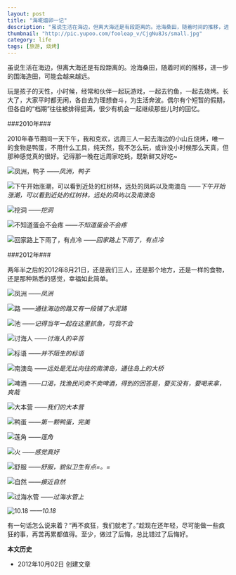 ```yaml
---
layout: post
title: "海墘煏卵一记"
description: "虽说生活在海边，但离大海还是有段距离的。沧海桑田，随着时间的推移，进一步的围海造田，可能会越来越远。玩是孩子的天性，小时候，经常和伙伴一起玩游戏，一起去钓鱼，一起去烧烤。长大了，大家平时都无闲，各自去为理想奋斗，为生活奔波。"
thumbnail: "http://pic.yupoo.com/fooleap_v/CjgNu8Js/small.jpg"
category: life
tags: [旅游, 烧烤]
---
```


虽说生活在海边，但离大海还是有段距离的。沧海桑田，随着时间的推移，进一步的围海造田，可能会越来越远。

玩是孩子的天性，小时候，经常和伙伴一起玩游戏，一起去钓鱼，一起去烧烤。长大了，大家平时都无闲，各自去为理想奋斗，为生活奔波。偶尔有个短暂的假期，但各自的“档期”往往被排得挺满，很少有机会一起继续那些儿时的回忆。

###2010年###

2010年春节期间一天下午，我和克欢，远周三人一起去海边的小山丘烧烤，唯一的食物是鸭蛋，不用什么工具，纯天然，我不怎么玩，或许没小时候那么天真，但那种感觉真的很好。记得那一晚在远周家吃蚝，既新鲜又好吃~

![凤洲，鸭子](http://pic.yupoo.com/fooleap_v/CiFMxxr9/jVNB3.jpg)
*——凤洲，鸭子*

![下午开始涨潮，可以看到近处的红树林，远处的凤屿以及南澳岛](http://pic.yupoo.com/fooleap_v/CiFMxTS4/KX9FI.jpg)
*——下午开始涨潮，可以看到近处的红树林，远处的凤屿以及南澳岛*

![挖洞](http://pic.yupoo.com/fooleap_v/CiFMy4bQ/awtGT.jpg)
*——挖洞*

![不知道蛋会不会疼](http://pic.yupoo.com/fooleap_v/CiFMyBdB/lIfED.jpg)
*——不知道蛋会不会疼*

![回家路上下雨了，有点冷](http://pic.yupoo.com/fooleap_v/CiFMyQVP/f4Ae3.jpg)
*——回家路上下雨了，有点冷*

###2012年###

两年半之后的2012年8月21日，还是我们三人，还是那个地方，还是一样的食物，还是那种熟悉的感觉，幸福如此简单。

![凤洲](http://pic.yupoo.com/fooleap_v/CjgNqlRU/9W7dD.jpg)
*——凤洲*

![路](http://pic.yupoo.com/fooleap_v/CjgNqgzQ/Wvudz.jpg)
*——通往海边的路又有一段铺了水泥路*

![池](http://pic.yupoo.com/fooleap_v/CjgNqJzO/MG0rx.jpg)
*——记得当年一起在这里抓鱼，可我不会*

![讨海人](http://pic.yupoo.com/fooleap_v/CjgNrmrQ/ta5BR.jpg)
*——讨海人的辛苦*

![标语](http://pic.yupoo.com/fooleap_v/Cjh3lDN4/TDyKz.jpg)
*——并不陌生的标语*

![南澳岛](http://pic.yupoo.com/fooleap_v/CjgNrHEw/13Mt9z.jpg)
*——远处是无比向往的南澳岛，通往岛上的大桥*

![啤酒](http://pic.yupoo.com/fooleap_v/CjgNsNdY/MqnTw.jpg)
*——口渴，找渔民问卖不卖啤酒，得到的回答是，要买没有，要喝来拿，爽哉*

![大本营](http://pic.yupoo.com/fooleap_v/CjgNtFX5/ehs2x.jpg)
*——我们的大本营*

![鸭蛋](http://pic.yupoo.com/fooleap_v/CjgNu8Js/OXqm6.jpg)
*——第一颗鸭蛋，完美*

![莲角](http://pic.yupoo.com/fooleap_v/CjgNurUf/JX8DX.jpg)
*——莲角*

![火](http://pic.yupoo.com/fooleap_v/CjgNuJgW/wHhbO.jpg)
*——感觉真好*

![舒服](http://pic.yupoo.com/fooleap_v/CjgNvBVl/OWqRO.jpg)
*——舒服，貌似卫生有点=。=*

![自然](http://pic.yupoo.com/fooleap_v/CjgNvH1b/3Mk0F.jpg)
*——接近自然*

![过海水管](http://pic.yupoo.com/fooleap_v/CjgNwujz/HCsfZ.jpg)
*——过海水管上*

![10.18](http://pic.yupoo.com/fooleap_v/CjgNx6sD/6lhAY.jpg)
*——10.18*

有一句话怎么说来着？“再不疯狂，我们就老了。”趁现在还年轻，尽可能做一些疯狂的事，再苦再累都值得。至少，做过了后悔，总比错过了后悔好。

**本文历史**

* 2012年10月02日 创建文章
